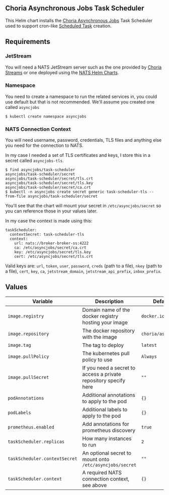 ## Choria Asynchronous Jobs Task Scheduler

This Helm chart installs the [Choria Asynchronous Jobs](https://github.com/choria-io/asyncjobs) Task Scheduler used
to support cron-like [Scheduled Task](https://github.com/choria-io/asyncjobs/wiki/Scheduled-Tasks) creation.

## Requirements

### JetStream

You will need a NATS JetStream server such as the one provided by [Choria Streams](choria.io/docs/streams/) or one deployed
using the [NATS Helm Charts](https://github.com/nats-io/k8s).

### Namespace

You need to create a namespace to run the related services in, you could use default but that is not recommended. We'll
assume you created one called `asyncjobs`

```nohighlight
$ kubectl create namespace asyncjobs
```

### NATS Connection Context

You will need username, password, credentials, TLS files and anything else you need for the connection to NATS.

In my case I needed a set of TLS certificates and keys, I store this in a secret called `asyncjobs-tls`.

```nohighlight
$ find asyncjobs/task-scheduler
asyncjobs/task-scheduler/secret
asyncjobs/task-scheduler/secret/tls.crt
asyncjobs/task-scheduler/secret/tls.key
asyncjobs/task-scheduler/secret/ca.crt
$ kubectl -n asyncjobs create secret generic task-scheduler-tls --from-file asyncjobs/task-scheduler/secret
```

You'll see that the chart will mount your secret in `/etc/asyncjobs/secret` so you can reference those in your values later.

In my case the context is made using this:

```
taskScheduler:
  contextSecret: task-scheduler-tls
  context:
    url: nats://broker-broker-ss:4222
    ca: /etc/asyncjobs/secret/ca.crt
    key: /etc/asyncjobs/secret/tls.key
    cert: /etc/asyncjobs/secret/tls.crt
```

Valid keys are: `url`, `token`, `user`, `password`, `creds` (path to a file), `nkey` (path to a file), `cert`, `key`, `ca`,
`jetstream_domain`, `jetstream_api_prefix`, `inbox_prefix`.

## Values

| Variable                      | Description                                                      | Default            |
|-------------------------------|------------------------------------------------------------------|--------------------|
| `image.registry`              | Domain name of the docker registry hosting your image            | `docker.io`        |
| `image.repository`            | The docker repository with the image                             | `choria/asyncjobs` |
| `image.tag`                   | The tag to deploy                                                | `latest`           |
| `image.pullPolicy`            | The kubernetes pull policy to use                                | `Always`           |
| `image.pullSecret`            | If you need a secret to access a private repository specify here | `""`               |
| `podAnnotations`              | Additional annotations to apply to the pod                       | `{}`               |
| `podLabels`                   | Additional labels to apply to the pod                            | `{}`               |
| `prometheus.enabled`          | Add annotations for prometheus discovery                         | `true`             |
| `taskScheduler.replicas`      | How many instances to run                                        | `2`                |
| `taskScheduler.contextSecret` | An optional secret to mount onto `/etc/asyncjobs/secret`         | `""`               |
| `taskScheduler.context`       | A required NATS connection context, see above                    | `{}`               |
